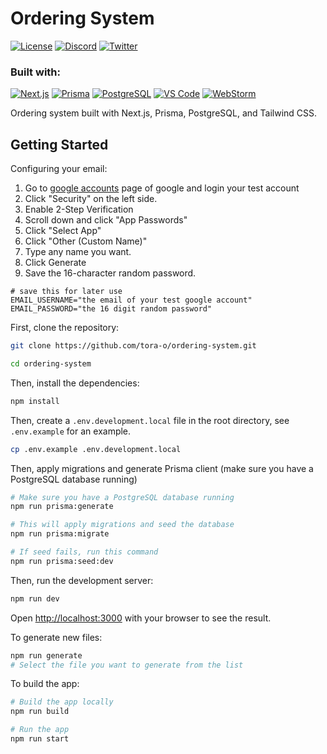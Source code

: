 # Ordering System

[![License](https://img.shields.io/badge/License-MIT-green)](https://opensource.org/licenses/MIT)
[![Discord](https://img.shields.io/badge/Discord-5865F2?logo=discord&logoColor=white)](https://discordapp.com/users/738982726392217611)
[![Twitter](https://img.shields.io/badge/Twitter-1DA1F2?logo=twitter&logoColor=white&style=flat)](https://twitter.com/notlaww_)

### Built with:

[![Next.js](https://img.shields.io/badge/next.js-000000?style=for-the-badge&logo=nextdotjs&logoColor=white)](https://nextjs.org/)
[![Prisma](https://img.shields.io/badge/Prisma-2D3748?style=for-the-badge&logo=prisma&logoColor=white)](https://www.prisma.io/)
[![PostgreSQL](https://img.shields.io/badge/PostgreSQL-316192?style=for-the-badge&logo=postgresql&logoColor=white)](https://www.postgresql.org/)
[![VS Code](https://img.shields.io/badge/VSCode-0078D4?style=for-the-badge&logo=visual%20studio%20code&logoColor=white)](https://code.visualstudio.com/)
[![WebStorm](https://img.shields.io/badge/WebStorm-000000?style=for-the-badge&logo=webstorm&logoColor=white)](https://www.jetbrains.com/webstorm/)

Ordering system built with Next.js, Prisma, PostgreSQL, and Tailwind CSS.

## Getting Started

Configuring your email:
1. Go to [google accounts](https://myaccount.google.com/) page of google and login your test account
2. Click "Security" on the left side.
3. Enable 2-Step Verification
4. Scroll down and click "App Passwords"
5. Click "Select App"
6. Click "Other (Custom Name)"
7. Type any name you want.
8. Click Generate
9. Save the 16-character random password.


```dotenv
# save this for later use
EMAIL_USERNAME="the email of your test google account"
EMAIL_PASSWORD="the 16 digit random password"
```

First, clone the repository:

```bash
git clone https://github.com/tora-o/ordering-system.git

cd ordering-system
```

Then, install the dependencies:

```bash
npm install
```

Then, create a `.env.development.local` file in the root directory, see `.env.example` for an example.
```bash
cp .env.example .env.development.local
```

Then, apply migrations and generate Prisma client (make sure you have a PostgreSQL database running)

```bash
# Make sure you have a PostgreSQL database running
npm run prisma:generate

# This will apply migrations and seed the database
npm run prisma:migrate

# If seed fails, run this command
npm run prisma:seed:dev
```

Then, run the development server:

```bash
npm run dev
```

Open [http://localhost:3000](http://localhost:3000) with your browser to see the result.

To generate new files:

```bash
npm run generate
# Select the file you want to generate from the list
```

To build the app:

```bash
# Build the app locally
npm run build

# Run the app
npm run start
```
